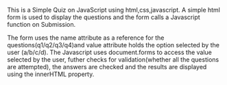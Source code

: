 This is a Simple Quiz on JavaScript using html,css,javascript.
A simple html form is used to display the questions and the form calls a Javascript function on Submission.

The form uses the name attribute as a reference for the questions(q1/q2/q3/q4)and value attribute holds the option selected by the user (a/b/c/d).
The Javascript uses document.forms to access the value selected by the user, futher checks for validation(whether all the questions are attempted), the answers are checked and the results are displayed using the innerHTML property.

